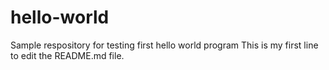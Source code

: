 # hello-world
Sample respository for testing first hello world program
This is my first line to edit the README.md file.
